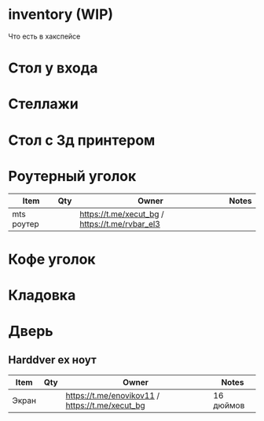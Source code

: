 # inventory (WIP)
Что есть в хакспейсе

# Стол у входа

# Стеллажи

# Стол с 3д принтером

# Роутерный уголок

| Item | Qty | Owner | Notes |
|------|-----|-------|-------|
| mts роутер | | https://t.me/xecut_bg / https://t.me/rvbar_el3 | |


# Кофе уголок

# Кладовка

# Дверь

## Harddver ex ноут

| Item | Qty | Owner | Notes |
|------|-----|-------|-------|
| Экран | | https://t.me/enovikov11 / https://t.me/xecut_bg | 16 дюймов |
